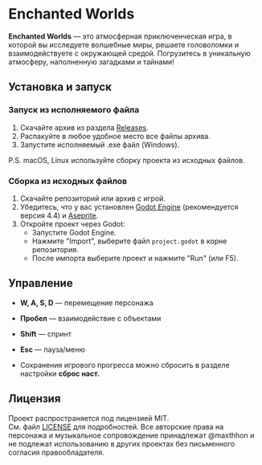# Enchanted Worlds

**Enchanted Worlds** — это атмосферная приключенческая игра, в которой вы исследуете волшебные миры, решаете головоломки и взаимодействуете с окружающей средой. Погрузитесь в уникальную атмосферу, наполненную загадками и тайнами!

## Установка и запуск

### Запуск из исполняемого файла
1. Скачайте архив из раздела [Releases](https://github.com/maxthhon/Enchanted_Worlds/releases).
2. Распакуйте в любое удобное место все файлы архива.
3. Запустите исполняемый .exe файл (Windows).

P.S. macOS, Linux используйте сборку проекта из исходных файлов.

### Сборка из исходных файлов
1. Скачайте репозиторий или архив с игрой.
2. Убедитесь, что у вас установлен [Godot Engine](https://godotengine.org/) (рекомендуется версия 4.4) и [Aseprite](https://aseprite.org/).
3. Откройте проект через Godot:  
   - Запустите Godot Engine.
   - Нажмите "Import", выберите файл `project.godot` в корне репозитория.
   - После импорта выберите проект и нажмите "Run" (или F5).

## Управление

- **W, A, S, D** — перемещение персонажа
- **Пробел** — взаимодействие с объектами
- **Shift** — спринт
- **Esc** — пауза/меню

-  Сохранения игрового прогресса можно сбросить в разделе настройки **сброс наст.**

## Лицензия

Проект распространяется под лицензией MIT.  
См. файл [LICENSE](LICENSE.txt) для подробностей.
Все авторские права на персонажа и музыкальное сопровождение принадлежат @maxthhon и не подлежат использованию в других проектах без письменного согласия правообладателя.
